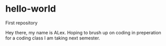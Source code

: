 # hello-world
First repository

Hey there, my name is ALex. Hoping to brush up on coding in preperation for a coding class I am taking next semester.

